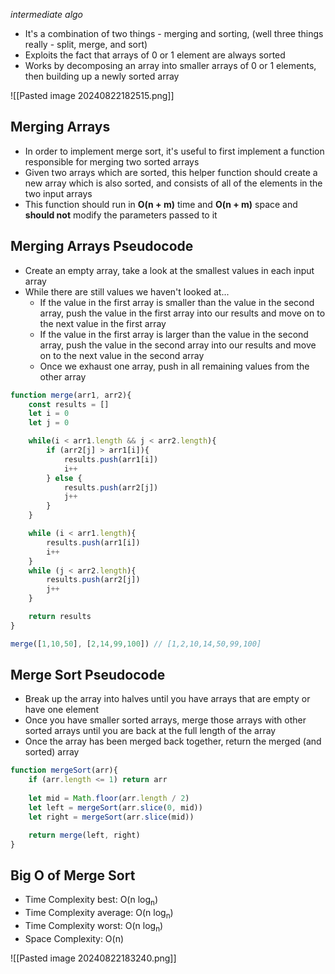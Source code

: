 *intermediate algo*
- It's a combination of two things - merging and sorting, (well three things really - split, merge, and sort)
- Exploits the fact that arrays of 0 or 1 element are always sorted
- Works by decomposing an array into smaller arrays of 0 or 1 elements, then building up a newly sorted array

![[Pasted image 20240822182515.png]]

## Merging Arrays

- In order to implement merge sort, it's useful to first implement a function responsible for merging two sorted arrays
- Given two arrays which are sorted, this helper function should create a new array which is also sorted, and consists of all of the elements in the two input arrays
- This function should run in **O(n + m)** time and **O(n + m)** space and **should not** modify the parameters passed to it

## Merging Arrays Pseudocode

- Create an empty array, take a look at the smallest values in each input array
- While there are still values we haven't looked at...
	- If the value in the first array is smaller than the value in the second array, push the value in the first array into our results and move on to the next value in the first array
	- If the value in the first array is larger than the value in the second array, push the value in the second array into our results and move on to the next value in the second array
	- Once we exhaust one array, push in all remaining values from the other array

```js
function merge(arr1, arr2){
	const results = []
	let i = 0
	let j = 0

	while(i < arr1.length && j < arr2.length){
		if (arr2[j] > arr1[i]){
			results.push(arr1[i])
			i++
		} else {
			results.push(arr2[j])
			j++
		}
	}

	while (i < arr1.length){
		results.push(arr1[i])
		i++
	}
	while (j < arr2.length){
		results.push(arr2[j])
		j++
	}

	return results
}

merge([1,10,50], [2,14,99,100]) // [1,2,10,14,50,99,100]
```

## Merge Sort Pseudocode

- Break up the array into halves until you have arrays that are empty or have one element
- Once you have smaller sorted arrays, merge those arrays with other sorted arrays until you are back at the full length of the array
- Once the array has been merged back together, return the merged (and sorted) array

```js
function mergeSort(arr){
	if (arr.length <= 1) return arr
	
	let mid = Math.floor(arr.length / 2)
	let left = mergeSort(arr.slice(0, mid))
	let right = mergeSort(arr.slice(mid))

	return merge(left, right)
}
```

## Big O of Merge Sort

- Time Complexity best: O(n log<sub>n</sub>)
- Time Complexity average: O(n log<sub>n</sub>)
- Time Complexity worst: O(n log<sub>n</sub>)
- Space Complexity: O(n)

![[Pasted image 20240822183240.png]]
